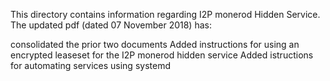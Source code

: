 This directory contains information regarding I2P monerod Hidden Service.
The updated pdf (dated 07 November 2018) has:

consolidated the prior two documents
Added instructions for using an encrypted leaseset for the I2P monerod hidden service
Added istructions for automating services using systemd

